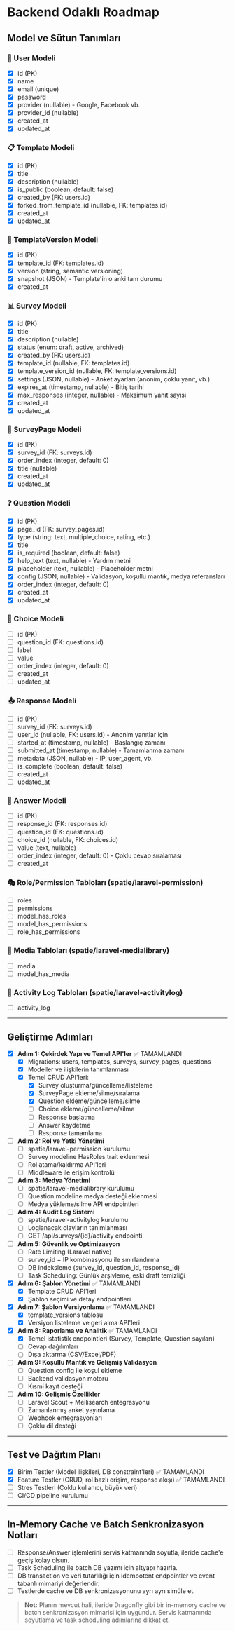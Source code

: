 # Backend Odaklı Roadmap

## Model ve Sütun Tanımları

### 🔑 User Modeli
- [x] id (PK)
- [x] name
- [x] email (unique)
- [x] password
- [x] provider (nullable) - Google, Facebook vb.
- [x] provider_id (nullable)
- [x] created_at
- [x] updated_at

### 📋 Template Modeli
- [x] id (PK)
- [x] title
- [x] description (nullable)
- [x] is_public (boolean, default: false)
- [x] created_by (FK: users.id)
- [x] forked_from_template_id (nullable, FK: templates.id)
- [x] created_at
- [x] updated_at

### 🔄 TemplateVersion Modeli
- [x] id (PK)
- [x] template_id (FK: templates.id)
- [x] version (string, semantic versioning)
- [x] snapshot (JSON) - Template'in o anki tam durumu
- [x] created_at

### 📊 Survey Modeli
- [x] id (PK)
- [x] title
- [x] description (nullable)
- [x] status (enum: draft, active, archived)
- [x] created_by (FK: users.id)
- [x] template_id (nullable, FK: templates.id)
- [x] template_version_id (nullable, FK: template_versions.id)
- [x] settings (JSON, nullable) - Anket ayarları (anonim, çoklu yanıt, vb.)
- [x] expires_at (timestamp, nullable) - Bitiş tarihi
- [x] max_responses (integer, nullable) - Maksimum yanıt sayısı
- [x] created_at
- [x] updated_at

### 📄 SurveyPage Modeli
- [x] id (PK)
- [x] survey_id (FK: surveys.id)
- [x] order_index (integer, default: 0)
- [x] title (nullable)
- [x] created_at
- [x] updated_at

### ❓ Question Modeli
- [x] id (PK)
- [x] page_id (FK: survey_pages.id)
- [x] type (string: text, multiple_choice, rating, etc.)
- [x] title
- [x] is_required (boolean, default: false)
- [x] help_text (text, nullable) - Yardım metni
- [x] placeholder (text, nullable) - Placeholder metni
- [x] config (JSON, nullable) - Validasyon, koşullu mantık, medya referansları
- [x] order_index (integer, default: 0)
- [x] created_at
- [x] updated_at

### 🔘 Choice Modeli
- [ ] id (PK)
- [ ] question_id (FK: questions.id)
- [ ] label
- [ ] value
- [ ] order_index (integer, default: 0)
- [ ] created_at
- [ ] updated_at

### 📤 Response Modeli
- [ ] id (PK)
- [ ] survey_id (FK: surveys.id)
- [ ] user_id (nullable, FK: users.id) - Anonim yanıtlar için
- [ ] started_at (timestamp, nullable) - Başlangıç zamanı
- [ ] submitted_at (timestamp, nullable) - Tamamlanma zamanı
- [ ] metadata (JSON, nullable) - IP, user_agent, vb.
- [ ] is_complete (boolean, default: false)
- [ ] created_at
- [ ] updated_at

### 📝 Answer Modeli
- [ ] id (PK)
- [ ] response_id (FK: responses.id)
- [ ] question_id (FK: questions.id)
- [ ] choice_id (nullable, FK: choices.id)
- [ ] value (text, nullable)
- [ ] order_index (integer, default: 0) - Çoklu cevap sıralaması
- [ ] created_at

### 🎭 Role/Permission Tabloları (spatie/laravel-permission)
- [ ] roles
- [ ] permissions
- [ ] model_has_roles
- [ ] model_has_permissions
- [ ] role_has_permissions

### 📸 Media Tabloları (spatie/laravel-medialibrary)
- [ ] media
- [ ] model_has_media

### 📜 Activity Log Tabloları (spatie/laravel-activitylog)
- [ ] activity_log

---

## Geliştirme Adımları

- [x] **Adım 1: Çekirdek Yapı ve Temel API'ler** ✅ TAMAMLANDI
  - [x] Migrations: users, templates, surveys, survey_pages, questions
  - [x] Modeller ve ilişkilerin tanımlanması
  - [x] Temel CRUD API'leri:
    - [x] Survey oluşturma/güncelleme/listeleme
    - [x] SurveyPage ekleme/silme/sıralama
    - [x] Question ekleme/güncelleme/silme
    - [ ] Choice ekleme/güncelleme/silme
    - [ ] Response başlatma
    - [ ] Answer kaydetme
    - [ ] Response tamamlama

- [ ] **Adım 2: Rol ve Yetki Yönetimi**
  - [ ] spatie/laravel-permission kurulumu
  - [ ] Survey modeline HasRoles trait eklenmesi
  - [ ] Rol atama/kaldırma API'leri
  - [ ] Middleware ile erişim kontrolü

- [ ] **Adım 3: Medya Yönetimi**
  - [ ] spatie/laravel-medialibrary kurulumu
  - [ ] Question modeline medya desteği eklenmesi
  - [ ] Medya yükleme/silme API endpointleri

- [ ] **Adım 4: Audit Log Sistemi**
  - [ ] spatie/laravel-activitylog kurulumu
  - [ ] Loglanacak olayların tanımlanması
  - [ ] GET /api/surveys/{id}/activity endpointi

- [ ] **Adım 5: Güvenlik ve Optimizasyon**
  - [ ] Rate Limiting (Laravel native)
  - [ ] survey_id + IP kombinasyonu ile sınırlandırma
  - [ ] DB indeksleme (survey_id, question_id, response_id)
  - [ ] Task Scheduling: Günlük arşivleme, eski draft temizliği

- [x] **Adım 6: Şablon Yönetimi** ✅ TAMAMLANDI
  - [x] Template CRUD API'leri
  - [x] Şablon seçimi ve detay endpointleri

- [x] **Adım 7: Şablon Versiyonlama** ✅ TAMAMLANDI
  - [x] template_versions tablosu
  - [x] Versiyon listeleme ve geri alma API'leri

- [x] **Adım 8: Raporlama ve Analitik** ✅ TAMAMLANDI
  - [x] Temel istatistik endpointleri (Survey, Template, Question sayıları)
  - [ ] Cevap dağılımları
  - [ ] Dışa aktarma (CSV/Excel/PDF)

- [ ] **Adım 9: Koşullu Mantık ve Gelişmiş Validasyon**
  - [ ] Question.config ile koşul ekleme
  - [ ] Backend validasyon motoru
  - [ ] Kısmi kayıt desteği

- [ ] **Adım 10: Gelişmiş Özellikler**
  - [ ] Laravel Scout + Meilisearch entegrasyonu
  - [ ] Zamanlanmış anket yayınlama
  - [ ] Webhook entegrasyonları
  - [ ] Çoklu dil desteği

---

## Test ve Dağıtım Planı

- [x] Birim Testler (Model ilişkileri, DB constraint'leri) ✅ TAMAMLANDI
- [x] Feature Testler (CRUD, rol bazlı erişim, response akışı) ✅ TAMAMLANDI
- [ ] Stres Testleri (Çoklu kullanıcı, büyük veri)
- [ ] CI/CD pipeline kurulumu

---

## In-Memory Cache ve Batch Senkronizasyon Notları

- [ ] Response/Answer işlemlerini servis katmanında soyutla, ileride cache'e geçiş kolay olsun.
- [ ] Task Scheduling ile batch DB yazımı için altyapı hazırla.
- [ ] DB transaction ve veri tutarlılığı için idempotent endpointler ve event tabanlı mimariyi değerlendir.
- [ ] Testlerde cache ve DB senkronizasyonunu ayrı ayrı simüle et.

> **Not:** Planın mevcut hali, ileride Dragonfly gibi bir in-memory cache ve batch senkronizasyon mimarisi için uygundur. Servis katmanında soyutlama ve task scheduling adımlarına dikkat et.

